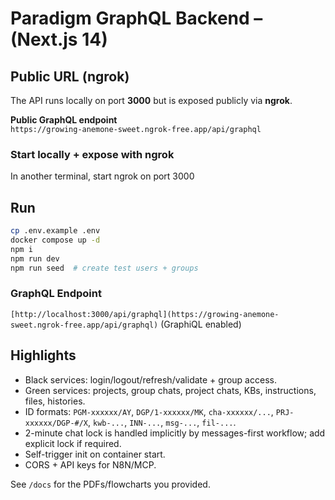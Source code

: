 # Paradigm GraphQL Backend – (Next.js 14)

## Public URL (ngrok)

The API runs locally on port **3000** but is exposed publicly via **ngrok**.

**Public GraphQL endpoint**  
`https://growing-anemone-sweet.ngrok-free.app/api/graphql`

### Start locally + expose with ngrok

In another terminal, start ngrok on port 3000

## Run
```bash
cp .env.example .env
docker compose up -d
npm i
npm run dev
npm run seed  # create test users + groups
```

### GraphQL Endpoint
`[http://localhost:3000/api/graphql](https://growing-anemone-sweet.ngrok-free.app/api/graphql)` (GraphiQL enabled)

## Highlights
- Black services: login/logout/refresh/validate + group access.
- Green services: projects, group chats, project chats, KBs, instructions, files, histories.
- ID formats: `PGM-xxxxxx/AY`, `DGP/1-xxxxxx/MK`, `cha-xxxxxx/...`, `PRJ-xxxxxx/DGP-#/X`, `kwb-...`, `INN-...`, `msg-...`, `fil-...`.
- 2-minute chat lock is handled implicitly by messages-first workflow; add explicit lock if required.
- Self-trigger init on container start.
- CORS + API keys for N8N/MCP.

See `/docs` for the PDFs/flowcharts you provided.
